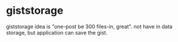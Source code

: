 # giststorage
giststorage idea is "one-post be 300 files-in, great". not have in data storage, but application can save the gist.
